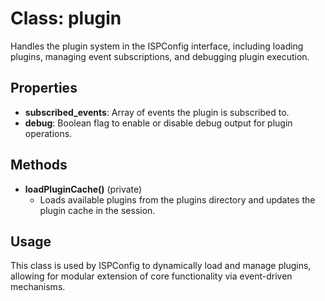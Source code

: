 # Class: plugin

Handles the plugin system in the ISPConfig interface, including loading plugins, managing event subscriptions, and debugging plugin execution.

## Properties
- **subscribed_events**: Array of events the plugin is subscribed to.
- **debug**: Boolean flag to enable or disable debug output for plugin operations.

## Methods
- **loadPluginCache()** (private)
  - Loads available plugins from the plugins directory and updates the plugin cache in the session.

## Usage
This class is used by ISPConfig to dynamically load and manage plugins, allowing for modular extension of core functionality via event-driven mechanisms.

